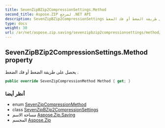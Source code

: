 ```yaml
---
title: SevenZipBZip2CompressionSettings.Method
second_title: Aspose.ZIP لمرجع .NET API
description: SevenZipBZip2CompressionSettings ملكية. يحصل على طريقة الضغط أو فك الضغط .
type: docs
weight: 30
url: /ar/net/aspose.zip.saving/sevenzipbzip2compressionsettings/method/
---
```

## SevenZipBZip2CompressionSettings.Method property

يحصل على طريقة الضغط أو فك الضغط .

```csharp
public override SevenZipCompressionMethod Method { get; }
```

### أنظر أيضا

* enum [SevenZipCompressionMethod](../../sevenzipcompressionmethod/)
* class [SevenZipBZip2CompressionSettings](../)
* مساحة الاسم [Aspose.Zip.Saving](../../sevenzipbzip2compressionsettings/)
* المجسم [Aspose.Zip](../../../)



